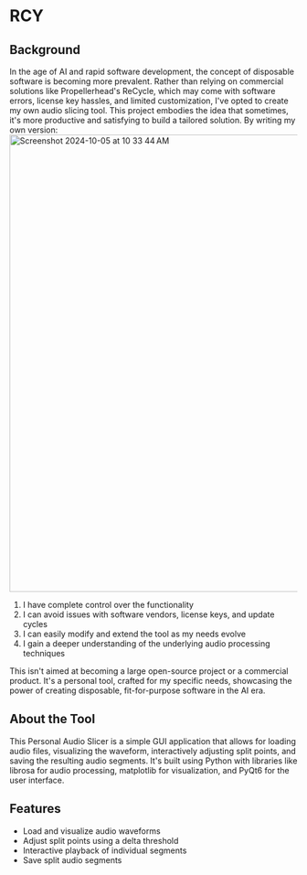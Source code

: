 # RCY

## Background

In the age of AI and rapid software development, the concept of disposable software is becoming more prevalent. Rather than relying on commercial solutions like Propellerhead's ReCycle, which may come with software errors, license key hassles, and limited customization, I've opted to create my own audio slicing tool. This project embodies the idea that sometimes, it's more productive and satisfying to build a tailored solution. By writing my own version:
<img width="800" alt="Screenshot 2024-10-05 at 10 33 44 AM" src="https://github.com/user-attachments/assets/53442622-ae80-4a2b-830b-75135060a79a">

1. I have complete control over the functionality
2. I can avoid issues with software vendors, license keys, and update cycles
3. I can easily modify and extend the tool as my needs evolve
4. I gain a deeper understanding of the underlying audio processing techniques

This isn't aimed at becoming a large open-source project or a commercial product. It's a personal tool, crafted for my specific needs, showcasing the power of creating disposable, fit-for-purpose software in the AI era.

## About the Tool

This Personal Audio Slicer is a simple GUI application that allows for loading audio files, visualizing the waveform, interactively adjusting split points, and saving the resulting audio segments. It's built using Python with libraries like librosa for audio processing, matplotlib for visualization, and PyQt6 for the user interface.

## Features

- Load and visualize audio waveforms
- Adjust split points using a delta threshold
- Interactive playback of individual segments
- Save split audio segments

